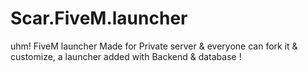 # Scar.FiveM.launcher
uhm! FiveM launcher Made for Private server &amp; everyone can fork it &amp; customize, a launcher added with Backend &amp; database !
